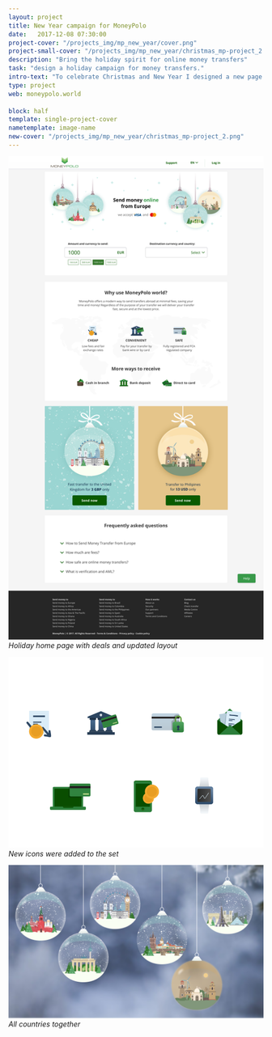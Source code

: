 ```yaml
---
layout: project
title: Nеw Year campaign for MoneyPolo
date:   2017-12-08 07:30:00
project-cover: "/projects_img/mp_new_year/cover.png"
project-small-cover: "/projects_img/mp_new_year/christmas_mp-project_2.png"
description: "Bring the holiday spirit for online money transfers"
task: "design a holiday campaign for money transfers."
intro-text: "To celebrate Christmas and New Year I designed a new page layout and follow up holiday social ad campaigns."
type: project
web: moneypolo.world

block: half
template: single-project-cover
nametemplate: image-name
new-cover: "/projects_img/mp_new_year/christmas_mp-project_2.png"
---
```


<span class="p900 pshadow">![](/projects_img/mp_new_year/main_holiday_page.png)</span>
<span class="p-center">*Holiday home page with deals and updated layout*</span>

<span class="p400">![](/projects_img/mp_new_year/financial-icons-2.png)</span>
<span class="p-center">*New icons were added to the set*</span>

<span class="p1000">![](/projects_img/mp_new_year/all_countries.png)</span>
<span class="p-center">*All countries together*</span>




